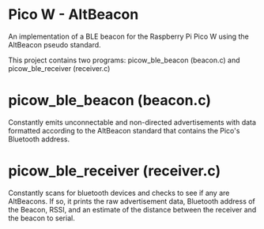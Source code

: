 # Pico W - AltBeacon

An implementation of a BLE beacon for the Raspberry Pi Pico W using the AltBeacon pseudo standard.

This project contains two programs: picow_ble_beacon (beacon.c) and picow_ble_receiver (receiver.c)

# picow_ble_beacon (beacon.c)

Constantly emits unconnectable and non-directed advertisements with data formatted according to the AltBeacon standard that contains the Pico's Bluetooth address.

# picow_ble_receiver (receiver.c)

Constantly scans for bluetooth devices and checks to see if any are AltBeacons. 
If so, it prints the raw advertisement data, Bluetooth address of the Beacon, RSSI, and an estimate of the distance between the receiver and the beacon to serial.


